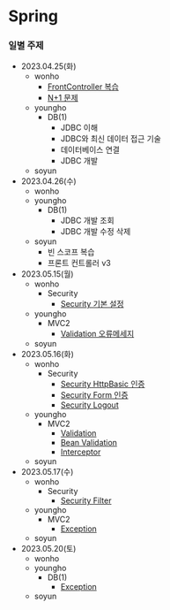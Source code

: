 # Spring

### 일별 주제

- 2023.04.25(화)
  - wonho
    - [FrontController 복습](./wonho/FrontController/)
    - [N+1 문제](https://seoarc.tistory.com/81)
  - youngho
    - DB(1)
      - JDBC 이해
      - JDBC와 최신 데이터 접근 기술
      - 데이터베이스 연결
      - JDBC 개발
  - soyun
- 2023.04.26(수)
  - wonho
  - youngho
    - DB(1)
      - JDBC 개발 조회
      - JDBC 개발 수정 삭제
  - soyun
    - 빈 스코프 복습
    - 프론트 컨트롤러 v3
- 2023.05.15(월)
  - wonho
    - Security
      - [Security 기본 설정](./wonho/Security/Setting.md)
  - youngho
    - MVC2
      - [Validation 오류메세지](./youngho/MVC2/Validation/Validation.md)
  - soyun
- 2023.05.16(화)
  - wonho
    - Security
      - [Security HttpBasic 인증](./wonho/Security/HttpBasic.md)
      - [Security Form 인증](./wonho/Security/Form.md)
      - [Security Logout](./wonho/Security/Logout.md)
  - youngho
    - MVC2
      - [Validation](./youngho/MVC2/Validation/Validation.md)
      - [Bean Validation](./youngho/MVC2/BeanValidation/BeanValidation.md)
      - [Interceptor](./youngho/MVC2/Interceptor/Interceptor.md)
  - soyun
- 2023.05.17(수)
  - wonho
    - Security
      - [Security Filter](./wonho/Security/Filter.md)
  - youngho
    - MVC2
      - [Exception](./youngho/MVC2/Exception/Exception.md)   
  - soyun
- 2023.05.20(토)
  - wonho
  - youngho
    - DB(1)
      - [Exception](./youngho/DB1/Exception.md)   
  - soyun
